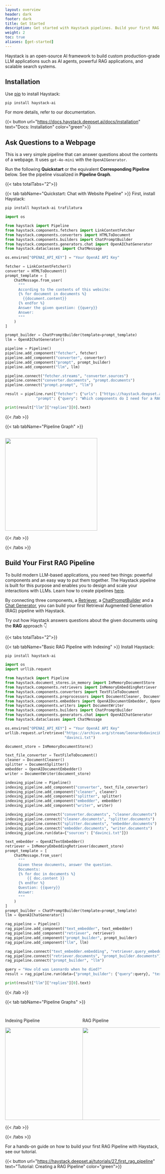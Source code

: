 ```yaml
---
layout: overview
header: dark
footer: dark
title: Get Started
description: Get started with Haystack pipelines. Build your first RAG application! 
weight: 2
toc: true
aliases: [get-started]
---
```


Haystack is an open-source AI framework to build custom production-grade LLM applications such as AI agents, powerful RAG applications, and scalable search systems.  

## Installation

Use [pip](https://github.com/pypa/pip) to install Haystack:

```bash
pip install haystack-ai
```

For more details, refer to our documentation.

{{< button url="https://docs.haystack.deepset.ai/docs/installation" text="Docs: Installation" color="green">}}

## Ask Questions to a Webpage

This is a very simple pipeline that can answer questions about the contents of a webpage. It uses `gpt-4o-mini` with the `OpenAIGenerator`.

Run the following **Quickstart** or the equivalent **Corresponding Pipeline** below. See the pipeline visualized in **Pipeline Graph**.

{{< tabs totalTabs="2">}}

{{< tab tabName="Quickstart: Chat with Website Pipeline"  >}}
First, install Haystack:
```bash
pip install haystack-ai trafilatura
```

```python
import os

from haystack import Pipeline
from haystack.components.fetchers import LinkContentFetcher
from haystack.components.converters import HTMLToDocument
from haystack.components.builders import ChatPromptBuilder
from haystack.components.generators.chat import OpenAIChatGenerator
from haystack.dataclasses import ChatMessage

os.environ["OPENAI_API_KEY"] = "Your OpenAI API Key"

fetcher = LinkContentFetcher()
converter = HTMLToDocument()
prompt_template = [
    ChatMessage.from_user(
      """
      According to the contents of this website:
      {% for document in documents %}
        {{document.content}}
      {% endfor %}
      Answer the given question: {{query}}
      Answer:
      """
    )
]

prompt_builder = ChatPromptBuilder(template=prompt_template)
llm = OpenAIChatGenerator()

pipeline = Pipeline()
pipeline.add_component("fetcher", fetcher)
pipeline.add_component("converter", converter)
pipeline.add_component("prompt", prompt_builder)
pipeline.add_component("llm", llm)

pipeline.connect("fetcher.streams", "converter.sources")
pipeline.connect("converter.documents", "prompt.documents")
pipeline.connect("prompt.prompt", "llm")

result = pipeline.run({"fetcher": {"urls": ["https://haystack.deepset.ai/overview/quick-start"]},
              "prompt": {"query": "Which components do I need for a RAG pipeline?"}})

print(result["llm"]["replies"][0].text)
```
{{< /tab  >}}

{{< tab tabName="Pipeline Graph"  >}}
<div class="row" style="display:flex">
  <div class="column" style="margin:15px auto" >
    <img src="/images/chat_with_web.png" width="300" quality="70"/>
  </div>
</div>
{{< /tab  >}}

{{< /tabs >}}

## Build Your First RAG Pipeline

To build modern LLM-based applications, you need two things: powerful components and an easy way to put them together. The Haystack pipeline is built for this purpose and enables you to design and scale your interactions with LLMs. Learn how to create pipelines [here](https://docs.haystack.deepset.ai/docs/creating-pipelines).

By connecting three components, a [Retriever](https://docs.haystack.deepset.ai/docs/retrievers), a [ChatPromptBuilder](https://docs.haystack.deepset.ai/docs/chatpromptbuilder) and a [Chat Generator](https://docs.haystack.deepset.ai/docs/generators), you can build your first Retrieval Augmented Generation (RAG) pipeline with Haystack.

Try out how Haystack answers questions about the given documents using the **RAG** approach 👇

{{< tabs totalTabs="2">}}

{{< tab tabName="Basic RAG Pipeline with Indexing"  >}}
Install Haystack:

```bash
pip install haystack-ai
```
```python
import os
import urllib.request

from haystack import Pipeline
from haystack.document_stores.in_memory import InMemoryDocumentStore
from haystack.components.retrievers import InMemoryEmbeddingRetriever
from haystack.components.converters import TextFileToDocument
from haystack.components.preprocessors import DocumentCleaner, DocumentSplitter
from haystack.components.embedders import OpenAIDocumentEmbedder, OpenAITextEmbedder
from haystack.components.writers import DocumentWriter
from haystack.components.builders import ChatPromptBuilder
from haystack.components.generators.chat import OpenAIChatGenerator
from haystack.dataclasses import ChatMessage

os.environ["OPENAI_API_KEY"] = "Your OpenAI API Key"
urllib.request.urlretrieve("https://archive.org/stream/leonardodavinci00brocrich/leonardodavinci00brocrich_djvu.txt",
                           "davinci.txt")    

document_store = InMemoryDocumentStore()

text_file_converter = TextFileToDocument()
cleaner = DocumentCleaner()
splitter = DocumentSplitter()
embedder = OpenAIDocumentEmbedder()
writer = DocumentWriter(document_store)

indexing_pipeline = Pipeline()
indexing_pipeline.add_component("converter", text_file_converter)
indexing_pipeline.add_component("cleaner", cleaner)
indexing_pipeline.add_component("splitter", splitter)
indexing_pipeline.add_component("embedder", embedder)
indexing_pipeline.add_component("writer", writer)

indexing_pipeline.connect("converter.documents", "cleaner.documents")
indexing_pipeline.connect("cleaner.documents", "splitter.documents")
indexing_pipeline.connect("splitter.documents", "embedder.documents")
indexing_pipeline.connect("embedder.documents", "writer.documents")
indexing_pipeline.run(data={"sources": ["davinci.txt"]})

text_embedder = OpenAITextEmbedder()
retriever = InMemoryEmbeddingRetriever(document_store)
prompt_template = [
    ChatMessage.from_user(
      """
      Given these documents, answer the question.
      Documents:
      {% for doc in documents %}
          {{ doc.content }}
      {% endfor %}
      Question: {{query}}
      Answer:
      """
    )
]
prompt_builder = ChatPromptBuilder(template=prompt_template)
llm = OpenAIChatGenerator()

rag_pipeline = Pipeline()
rag_pipeline.add_component("text_embedder", text_embedder)
rag_pipeline.add_component("retriever", retriever)
rag_pipeline.add_component("prompt_builder", prompt_builder)
rag_pipeline.add_component("llm", llm)

rag_pipeline.connect("text_embedder.embedding", "retriever.query_embedding")
rag_pipeline.connect("retriever.documents", "prompt_builder.documents")
rag_pipeline.connect("prompt_builder", "llm")

query = "How old was Leonardo when he died?"
result = rag_pipeline.run(data={"prompt_builder": {"query":query}, "text_embedder": {"text": query}})

print(result["llm"]["replies"][0].text)
```
{{< /tab  >}}


{{< tab tabName="Pipeline Graphs"  >}}
<div class="row" style="display:flex">
  <div class="column" style="margin:15px auto" >
    <p>Indexing Pipeline</p>
    <img src="/images/indexing.png" width="300" quality="70"/>
  </div>
  <div class="column" style="margin:15px auto" >
    <p>RAG Pipeline</p>
    <img src="/images/rag.png" width="300" quality="70"/>
  </div>
</div>
{{< /tab  >}}

{{< /tabs >}}

For a hands-on guide on how to build your first RAG Pipeline with Haystack, see our tutorial.

{{< button url="https://haystack.deepset.ai/tutorials/27_first_rag_pipeline" text="Tutorial: Creating a RAG Pipeline" color="green">}}
